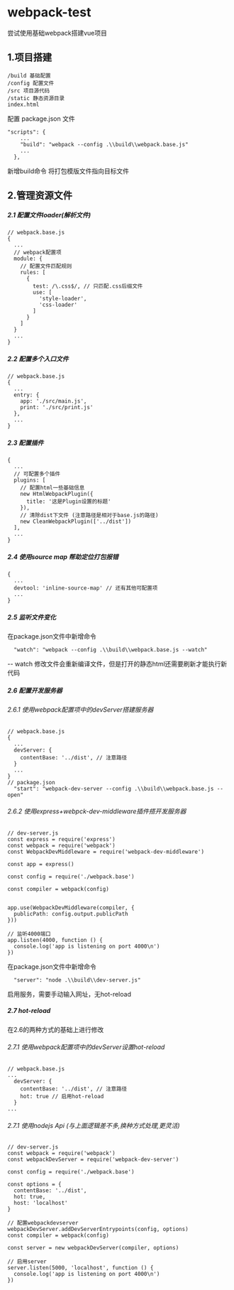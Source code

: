 # webpack-test
尝试使用基础webpack搭建vue项目

## 1.项目搭建
```
/build 基础配置
/config 配置文件
/src 项目源代码
/static 静态资源目录
index.html 
```
配置 package.json 文件

```
"scripts": {
    ...
    "build": "webpack --config .\\build\\webpack.base.js"
    ...
  },
```
新增build命令 将打包模版文件指向目标文件

## 2.管理资源文件
##### 2.1 配置文件loader(解析文件)
```
// webpack.base.js
{
  ...
  // webpack配置项
  module: {
    // 配置文件匹配规则
    rules: [
      {
        test: /\.css$/, // 只匹配.css后缀文件
        use: [
          'style-loader',
          'css-loader'
        ]
      }
    ]
  }
  ...
}
```
##### 2.2 配置多个入口文件
```
// webpack.base.js
{
  ...
  entry: {
    app: './src/main.js',
    print: './src/print.js'
  },
  ...
}
```
##### 2.3 配置插件
```
{
  ...
  // 可配置多个插件
  plugins: [
    // 配置html一些基础信息
    new HtmlWebpackPlugin({
      title: '这是Plugin设置的标题'
    }),
    // 清除dist下文件 (注意路径是相对于base.js的路径)
    new CleanWebpackPlugin(['../dist'])
  ],
  ...
}
```
##### 2.4 使用source map 帮助定位打包报错
```
{
  ...
  devtool: 'inline-source-map' // 还有其他可配置项
  ...
}
```
##### 2.5 监听文件变化
在package.json文件中新增命令
```
  "watch": "webpack --config .\\build\\webpack.base.js --watch"
```
-- watch 修改文件会重新编译文件，但是打开的静态html还需要刷新才能执行新代码
##### 2.6 配置开发服务器
###### 2.6.1 使用webpack配置项中的devServer搭建服务器
```
// webpack.base.js 
{
  ...
  devServer: {
    contentBase: '../dist', // 注意路径
  }
  ...
}
// package.json
  "start": "webpack-dev-server --config .\\build\\webpack.base.js --open"
```
###### 2.6.2 使用express+webpck-dev-middleware插件搭开发服务器
```
// dev-server.js
const express = require('express')
const webpack = require('webpack')
const WebpackDevMiddleware = require('webpack-dev-middleware')

const app = express()

const config = require('./webpack.base')

const compiler = webpack(config)


app.use(WebpackDevMiddleware(compiler, {
  publicPath: config.output.publicPath
}))

// 监听4000端口
app.listen(4000, function () {
  console.log('app is listening on port 4000\n')
})
```
在package.json文件中新增命令
```
  "server": "node .\\build\\dev-server.js"
```
启用服务，需要手动输入网址，无hot-reload

##### 2.7 hot-reload
在2.6的两种方式的基础上进行修改
###### 2.7.1 使用webpack配置项中的devServer设置hot-reload
```
// webpack.base.js
...
  devServer: {
    contentBase: '../dist', // 注意路径
    hot: true // 启用hot-reload
  }
...
```
###### 2.7.1 使用nodejs Api (与上面逻辑差不多,换种方式处理,更灵活)
```
// dev-server.js
const webpack = require('webpack')
const webpackDevServer = require('webpack-dev-server')

const config = require('./webpack.base')

const options = {
  contentBase: '../dist',
  hot: true,
  host: 'localhost'
}

// 配置webpackdevserver
webpackDevServer.addDevServerEntrypoints(config, options)
const compiler = webpack(config)

const server = new webpackDevServer(compiler, options)

// 启用server
server.listen(5000, 'localhost', function () {
  console.log('app is listening on port 4000\n')
})
```



